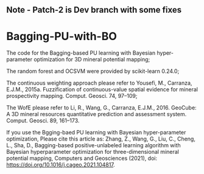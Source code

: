## Note - Patch-2 is Dev branch with some fixes

# Bagging-PU-with-BO
The code for the Bagging-based PU learning with Bayesian hyper-parameter optimization for 3D mineral potential mapping;

The random forest and OCSVM were provided by scikit-learn 0.24.0;

The continuous weighting approach please refer to Yousefi, M., Carranza, E.J.M., 2015a. Fuzzification of continuous-value spatial evidence for mineral prospectivity mapping. Comput. Geosci. 74, 97–109;

The WofE please refer to Li, R., Wang, G., Carranza, E.J.M., 2016. GeoCube: A 3D mineral resources quantitative prediction and assessment system. Comput. Geosci. 89, 161–173.

If you use the Bgging-baed PU learning with Bayesian hyper-parameter optimization, Please cite this article as: Zhang, Z., Wang, G., Liu, C., Cheng, L., Sha, D., Bagging-based positive-unlabeled learning algorithm with Bayesian hyperparameter optimization for three-dimensional mineral potential mapping, Computers and Geosciences (2021), doi: https://doi.org/10.1016/j.cageo.2021.104817.



